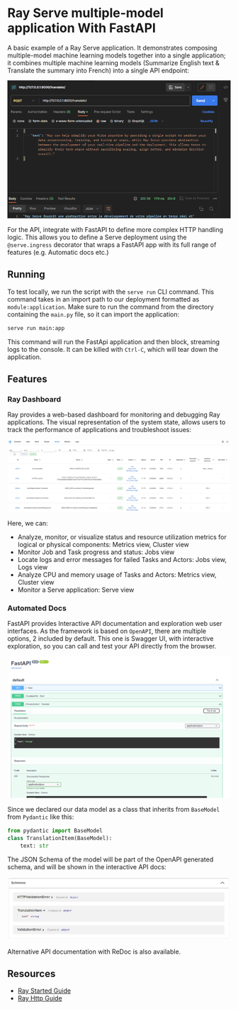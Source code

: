 # Ray Serve multiple-model application With FastAPI

A basic example of a Ray Serve application. It demonstrates composing multiple-model machine learning models together into a single application; it combines multiple machine learning models (Summarize English text & Translate the summary into French) into a single API endpoint:

![Ray Summarize & Translate](./img/ray-fastapi.png)

For the API, integrate with FastAPI to define more complex HTTP handling logic. This allows you to define a Serve deployment using the `@serve.ingress` decorator that wraps a FastAPI app with its full range of features (e.g. Automatic docs etc.)

## Running

To test locally, we run the script with the `serve run` CLI command. This command takes in an import path to our deployment formatted as `module:application`. Make sure to run the command from the directory containing the `main.py` file, so it can import the application:

```bash
serve run main:app
```

This command will run the FastApi application and then block, streaming logs to the console. It can be killed with `Ctrl-C`, which will tear down the application.

## Features

### Ray Dashboard

Ray provides a web-based dashboard for monitoring and debugging Ray applications. The visual representation of the system state, allows users to track the performance of applications and troubleshoot issues:

![Ray Dashboard](./img/dashboard.png)

Here, we can:

- Analyze, monitor, or visualize status and resource utilization metrics for logical or physical components: Metrics view, Cluster view
- Monitor Job and Task progress and status: Jobs view
- Locate logs and error messages for failed Tasks and Actors: Jobs view, Logs view
- Analyze CPU and memory usage of Tasks and Actors: Metrics view, Cluster view
- Monitor a Serve application: Serve view

### Automated Docs

FastAPI provides Interactive API documentation and exploration web user interfaces. As the framework is based on `OpenAPI`, there are multiple options, 2 included by default. This one is Swagger UI, with interactive exploration, so you can call and test your API directly from the browser.

![Swagger](./img/swagger.png)

Since we declared our data model as a class that inherits from `BaseModel` from `Pydantic` like this:

```python
from pydantic import BaseModel
class TranslationItem(BaseModel):
    text: str
```

The JSON Schema of the model will be part of the OpenAPI generated schema, and will be shown in the interactive API docs:

![Swagger](./img/schema.png)

Alternative API documentation with ReDoc is also available.

## Resources

- [Ray Started Guide](https://docs.ray.io/en/latest/serve/getting_started.html)
- [Ray Http Guide](https://docs.ray.io/en/latest/serve/http-guide.html)
